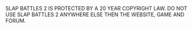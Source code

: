 SLAP BATTLES 2 IS PROTECTED BY A 20 YEAR COPYRIGHT LAW. DO NOT USE SLAP BATTLES 2 ANYWHERE ELSE THEN THE WEBSITE, GAME AND FORUM.
